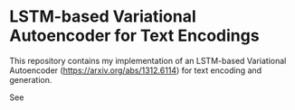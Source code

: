# LSTM-based Variational Autoencoder for Text Encodings
This repository contains my implementation of an LSTM-based Variational Autoencoder (https://arxiv.org/abs/1312.6114) for text encoding and generation.

See
